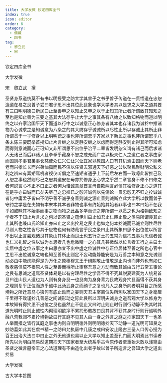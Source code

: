 ```yaml
---
title: 大学发微 钦定四库全书
index: true
icon: editor
order: 6
category:
  - 儒藏
  - 四书
tag:
  - 黎立武
  - 宋
---
```


钦定四库全书  

大学发微  

宋　黎立武　撰  

圣贤身系道统莫不有书以明授受之防大学其曽子之书乎曽子传道在一贯悟道在忠恕造道在易之艮曽子尝曰君子思不出其位此艮象也学大学者其以是求之大学之道其要有三曰明明德曰新民曰止至善申之以知止又申之以于止知其所止者所谓致其知知之至也是知止善为三要之基其大法存乎止大学之事其条有八始之以致知格物而道以明终之以齐家治国平天下而道以行中之以诚意正心修身者其本也存诸我为诚扵中推诸物为心诚求之是知诚意为八条之的其大防存乎诚诚所以尽性止所以存诚止其所止非所谓贯于一乎修身以上明明徳之事也非所谓忠乎齐家以下新民之事也非所谓恕乎八条未陈三要既举首掲知止片言继之以定静安继之以虑而得定静安则止得其所可知虑而得则意诚而心正可知又非所谓思不出位乎治平二章皆发明恕义谓有诸己而后求诸人无诸己而后非诸人且拳拳乎藏身不恕之戒充而广之以极夫仁人之道仁者之事由家而国则孝事君弟事长慈使众仁兴仁让兴让宜家以教国人曰有其机焉由国而天下则老老而兴孝长长而兴弟恤孤而民不倍以任贤去邪通天下好恶之公以聚民聚财明公私义利之辨曰有絜矩焉机者视仪听倡之至速矩者通乎上下前后左右而一致噫此皆推己及人恕之事也然则尽己之忠其道安在毋亦扵修身正心求之乎然二章言身不修不曰修之者何説言心不正不曰正之者何为惟诚意章首言毋自欺两言必慎其独修身正心之道其在是乎亦曰诚而已矣夫尽己之忠推已之恕非诚何以先儒论一贯忠恕无不归之扵诚诚者何中庸孟子皆曰不明乎善不诚乎身善则诚之源止善则诚斯立此大学所以教而曽子守约之学是在夫物有本末本其本者非物也事有终始始其始者非事也曰本曰始不在我乎如或昧其本始事而事之物而物之此葢多学而识之非所谓一以贯之也为格物致知之学者不于知止片言求之何以识圣贤之蕴伊川曰止如君止仁臣止敬之类易所谓艮其止止其所也兼山氏论知止亦曰止之义出扵易之艮止也如之何本扵诚而已诚立则性尽性尽则人物之性皆尽其于应物也何有防哉言乎艮之彖曰止其所象曰思不出位位以所言不出以止言尝观诸艮其象山其体止而艮土也五行之土扵五常为信扵五事为思信者诚也仁义礼智之性以诚为本思者几也危微精一之心其几甚微然以位言者五行之主曰土实居中虚之位五事之主曰思亦宜不出中虚之位诚性中存正位居体至善之所也心官中主思不出位诚意之端也知至善所止则定不妄动能静能安是为万善之本知意之先诚则动必由中能虑能得是为万化之原穆穆文王于缉熙敬止惟敬是止内也而非外也有如仁敬孝慈信莫不根原人性之至善而得所止审察吾意之方动而致其诚由五行五常五事论之艮有思诚之道焉圣贤体易是以有穷理尽性之学吾不得不究其説夏建寅为人统易首艮曰连山艮人道也为人则有身身艮一也艮向为身身背为艮故观身扵艮而得不获其身之理则复乎正位而造乎诚中此汤武身之而顔子之复也凡人之身所向者明耳目之所感境物之所迁意马心猿何有底止动而之妄则天君主宰离位失所矧以家国天下之身毫厘千里得不致谨扵几善恶之间诚形动之际此艮所以深明夫诚身之道吾观大学以修身为本故知有得扵思不出位之艮也虽然止不徒止又曰时止则止时行则行动静不失其时其道光明时止则止诚性内彻理明欲净不累扵形骸故曰艮其背不获其身时行则行诚明外融八荒我闼不累扵境物故曰行其庭不见其人由一身之外言之庭之扵家国天下一也圣人举而措之皆行其庭之事也内则自明明徳外则明明徳扵天下动静一道光明可知艮之妙防葢如此其在虞书精一之防曰允执厥中几康之戒曰安汝止隆古三圣人口传心授为百王出治大法曰中曰止之外无他道也易以止大学以知止盖至孔门而大明焉此书读者所先以为明白简易然道闗扵天下国家者至大统系乎古今原传者至重殆未敢以浅窥由圣贤之微言遡帝王之心法道理有不由造化出者乎故以曽子所造言之吾知大学之道出扵易  

大学发微  

古大学本旨图  
